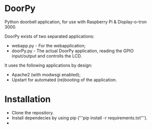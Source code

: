# DoorPy
Python doorbell application, for use with Raspberry Pi &amp; Display-o-tron 3000.

DoorPy exists of two separated applications:
* webapp.py - For the webapplication;
* doorPy.py - The actual DoorPy application, reading the GPIO input/output and controlls the LCD.

It uses the following applications by design:
* Apache2 (with modwsgi enabled);
* Upstart for automated (re)booting of the application.

# Installation
* Clone the repository.
* Install dependecies by using pip ('''pip install -r requirements.txt''').
* 

